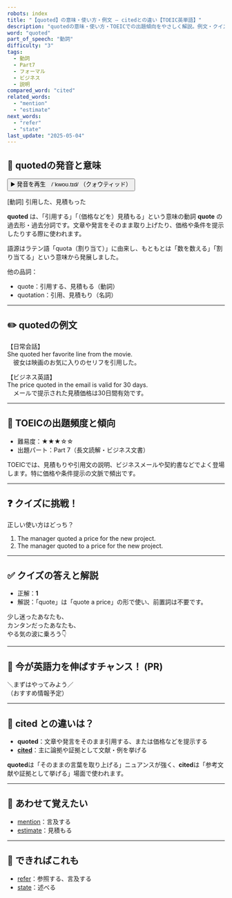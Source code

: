 ```yaml
---
robots: index
title: "【quoted】の意味・使い方・例文 ― citedとの違い【TOEIC英単語】"
description: "quotedの意味・使い方・TOEICでの出題傾向をやさしく解説。例文・クイズ付きでcitedとの違いもわかりやすく学べます。"
word: "quoted"
part_of_speech: "動詞"
difficulty: "3"
tags:
  - 動詞
  - Part7
  - フォーマル
  - ビジネス
  - 説明
compared_word: "cited"
related_words:
  - "mention"
  - "estimate"
next_words:
  - "refer"
  - "state"
last_update: "2025-05-04"
---
```


## 🔰 quotedの発音と意味

<button class="play-audio" onclick="playTTS('quoted')">
  <span class="play-audio-main">
    ▶️ 発音を再生　/ˈkwoʊ.tɪd/
  </span>
  <span class="play-audio-sub">
    （クォウティッド）
  </span>
</button>

[動詞] 引用した、見積もった

**quoted** は、「引用する」「（価格などを）見積もる」という意味の動詞 **quote** の過去形・過去分詞です。文章や発言をそのまま取り上げたり、価格や条件を提示したりする際に使われます。

語源はラテン語「quota（割り当て）」に由来し、もともとは「数を数える」「割り当てる」という意味から発展しました。

他の品詞：  
- quote：引用する、見積もる（動詞）
- quotation：引用、見積もり（名詞）

---

## ✏️ quotedの例文

【日常会話】  
She quoted her favorite line from the movie.  
　彼女は映画のお気に入りのセリフを引用した。

【ビジネス英語】  
The price quoted in the email is valid for 30 days.  
　メールで提示された見積価格は30日間有効です。

---

## 🎯 TOEICの出題頻度と傾向

- 難易度：★★★☆☆
- 出題パート：Part 7（長文読解・ビジネス文書）

TOEICでは、見積もりや引用文の説明、ビジネスメールや契約書などでよく登場します。特に価格や条件提示の文脈で頻出です。

---

## ❓ クイズに挑戦！

正しい使い方はどっち？

1. The manager quoted a price for the new project.  
2. The manager quoted to a price for the new project.

---

## ✅ クイズの答えと解説

- 正解：**1**
- 解説：「quote」は「quote a price」の形で使い、前置詞は不要です。

少し迷ったあなたも、  
カンタンだったあなたも、  
やる気の波に乗ろう👇️

---

## 🚀 今が英語力を伸ばすチャンス！ (PR)

<div class="info-center">
＼まずはやってみよう／<br>  
（おすすめ情報予定）
</div>

---

## 🤔  cited との違いは？

- **quoted**：文章や発言をそのまま引用する、または価格などを提示する
- **[cited](/word/cited/)**：主に論拠や証拠として文献・例を挙げる

**quoted**は「そのままの言葉を取り上げる」ニュアンスが強く、**cited**は「参考文献や証拠として挙げる」場面で使われます。

---

## 🧩 あわせて覚えたい

- [mention](/word/mention/)：言及する
- [estimate](/word/estimate/)：見積もる

---

## 📖 できればこれも

- [refer](/word/refer/)：参照する、言及する
- [state](/word/state/)：述べる

<!-- cvid: aid37_bid08 -->
